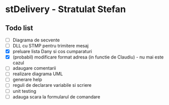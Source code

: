 # stDelivery - Stratulat Stefan
## Todo list
* [ ] Diagrama de secvente
* [ ] DLL cu STMP pentru trimitere mesaj
* [X] preluare lista Dany si cos cumparaturi
* [X] (probabil) modificare format adresa (in functie de Claudiu) - nu mai este cazul
* [ ] adaugare comentarii
* [ ] realizare diagrama UML
* [ ] generare help
* [ ] reguli de declarare variabile si scriere
* [ ] unit testing
* [ ] adauga scara la formularul de comandare
